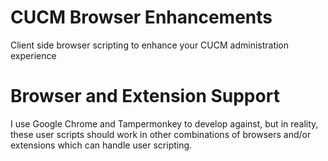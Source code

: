 # CUCM Browser Enhancements
Client side browser scripting to enhance your CUCM administration experience

# Browser and Extension Support
I use Google Chrome and Tampermonkey to develop against, but in reality, these user scripts should work in other combinations of browsers and/or extensions which can handle user scripting.
